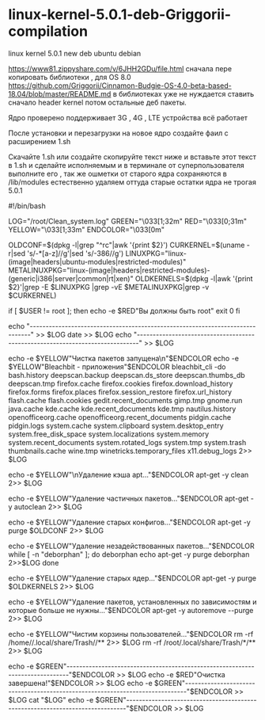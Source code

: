 # linux-kernel-5.0.1-deb-Griggorii-compilation
linux kernel 5.0.1 new deb ubuntu debian

https://www81.zippyshare.com/v/6JHH2GDu/file.html сначала пере копировать библиотеки , 
для OS 8.0 https://github.com/Griggorii/Cinnamon-Budgie-OS-4.0-beta-based-18.04/blob/master/README.md 
в библиотеках уже не нуждается ставить сначало header kernel потом остальные деб пакеты.

Ядро проверено поддерживает 3G , 4G , LTE устройства всё работает

После установки и перезагрузки на новое ядро создайте фаил с расширением 1.sh

Скачайте 1.sh или создайте скопируйте текст ниже и вставьте этот текст в 1.sh и сделайте исполняемым и в терминале от суперпользователя выполните его , так же ошметки от старого ядра сохраняются в /lib/modules естественно удаляем оттуда старые остатки ядра не трогая 5.0.1

#!/bin/bash

LOG="/root/Clean_system.log" GREEN="\033[1;32m" RED="\033[0;31m" YELLOW="\033[1;33m" ENDCOLOR="\033[0m"

OLDCONF=$(dpkg -l|grep "^rc"|awk '{print $2}') CURKERNEL=$(uname -r|sed 's/-*[a-z]//g'|sed 's/-386//g') LINUXPKG="linux-(image|headers|ubuntu-modules|restricted-modules)" METALINUXPKG="linux-(image|headers|restricted-modules)-(generic|i386|server|common|rt|xen)" OLDKERNELS=$(dpkg -l|awk '{print $2}'|grep -E $LINUXPKG |grep -vE $METALINUXPKG|grep -v $CURKERNEL)

if [ $USER != root ]; then echo -e $RED"Вы должны быть root" exit 0 fi

echo "------------------------------------------------------------------------------" >> $LOG date >> $LOG echo "------------------------------------------------------------------------------" >> $LOG

echo -e $YELLOW"Чистка пакетов запущена\n"$ENDCOLOR echo -e $YELLOW"Bleachbit - приложения"$ENDCOLOR bleachbit_cli -do bash.history
deepscan.backup
deepscan.ds_store
deepscan.thumbs_db
deepscan.tmp
firefox.cache
firefox.cookies
firefox.download_history
firefox.forms
firefox.places
firefox.session_restore
firefox.url_history
flash.cache
flash.cookies
gedit.recent_documents
gimp.tmp
gnome.run
java.cache
kde.cache
kde.recent_documents
kde.tmp
nautilus.history
openofficeorg.cache
openofficeorg.recent_documents
pidgin.cache
pidgin.logs
system.cache
system.clipboard
system.desktop_entry
system.free_disk_space
system.localizations
system.memory
system.recent_documents
system.rotated_logs
system.tmp
system.trash
thumbnails.cache
wine.tmp
winetricks.temporary_files
x11.debug_logs 2>> $LOG

echo -e $YELLOW"\nУдаление кэша apt..."$ENDCOLOR apt-get -y clean 2>> $LOG

echo -e $YELLOW"Удаление частичных пакетов..."$ENDCOLOR apt-get -y autoclean 2>> $LOG

echo -e $YELLOW"Удаление старых конфигов..."$ENDCOLOR apt-get -y purge $OLDCONF 2>> $LOG

echo -e $YELLOW"Удаление незадействованных пакетов..."$ENDCOLOR while [ -n "deborphan" ]; do deborphan echo apt-get -y purge deborphan 2>>$LOG done

echo -e $YELLOW"Удаление старых ядер..."$ENDCOLOR apt-get -y purge $OLDKERNELS 2>> $LOG

echo -e $YELLOW"Удаление пакетов, установленных по зависимостям и которые больше не нужны..."$ENDCOLOR apt-get -y autoremove --purge 2>> $LOG

echo -e $YELLOW"Чистим корзины пользователей..."$ENDCOLOR rm -rf /home//.local/share/Trash//** 2>> $LOG rm -rf /root/.local/share/Trash/*/** 2>> $LOG

echo -e $GREEN"------------------------------------------------------------------------------"$ENDCOLOR >> $LOG echo -e $RED"Очистка завершена!"$ENDCOLOR >> $LOG echo -e $GREEN"------------------------------------------------------------------------------"$ENDCOLOR >> $LOG cat "$LOG" echo -e $GREEN"------------------------------------------------------------------------------"$ENDCOLOR >> $LOG
